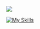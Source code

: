 


<img align="center" src="https://github-readme-stats.anuraghazra1.vercel.app/api/top-langs/?username=josemalavebri&theme=dark&hide_border=false&no-bg=true&no-frame=true&langs_count=10"/>

[![My Skills](https://skillicons.dev/icons?i=java,kotlin,nodejs,figma&theme=light)](https://skillicons.dev)
